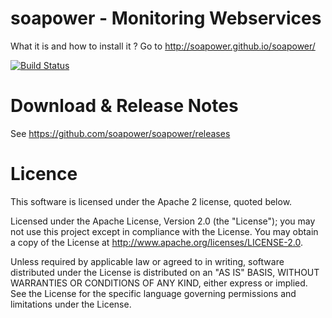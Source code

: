soapower - Monitoring Webservices
========

What it is and how to install it ?
Go to http://soapower.github.io/soapower/

[![Build Status](https://buildhive.cloudbees.com/job/soapower/job/soapower/badge/icon)](https://buildhive.cloudbees.com/job/soapower/job/soapower/)

Download & Release Notes
=============

See https://github.com/soapower/soapower/releases

Licence
=======
This software is licensed under the Apache 2 license, quoted below.

Licensed under the Apache License, Version 2.0 (the "License"); you may not use this project except in compliance with the License. You may obtain a copy of the License at http://www.apache.org/licenses/LICENSE-2.0.

Unless required by applicable law or agreed to in writing, software distributed under the License is distributed on an "AS IS" BASIS, WITHOUT WARRANTIES OR CONDITIONS OF ANY KIND, either express or implied. See the License for the specific language governing permissions and limitations under the License.
